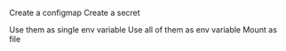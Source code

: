 Create a configmap
Create a secret

Use them as single env variable
Use all of them as env variable
Mount as file

